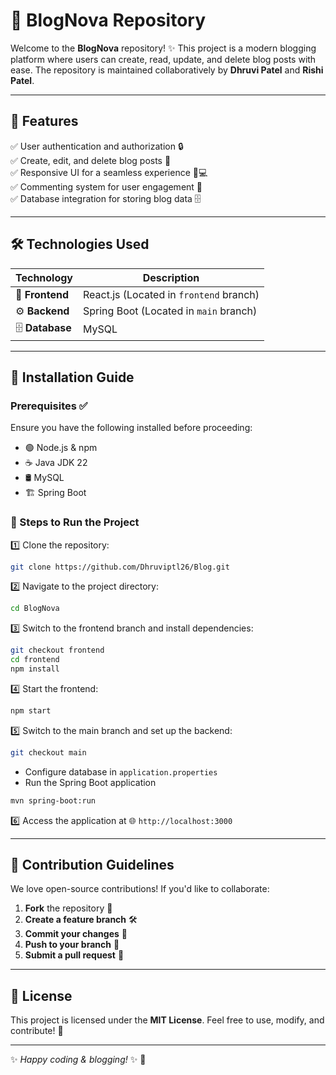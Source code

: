 # 🚀 BlogNova Repository

Welcome to the **BlogNova** repository! ✨ This project is a modern blogging platform where users can create, read, update, and delete blog posts with ease. The repository is maintained collaboratively by **Dhruvi Patel** and **Rishi Patel**.

---

## 🌟 Features
✅ User authentication and authorization 🔒  
✅ Create, edit, and delete blog posts 📝  
✅ Responsive UI for a seamless experience 📱💻  
✅ Commenting system for user engagement 💬  
✅ Database integration for storing blog data 🗄️  

---

## 🛠️ Technologies Used
| **Technology** | **Description** |
|--------------|----------------|
| 🎨 **Frontend** | React.js (Located in `frontend` branch) |
| ⚙️ **Backend** | Spring Boot (Located in `main` branch) |
| 🗄️ **Database** | MySQL |

---

## 🚀 Installation Guide
### Prerequisites ✅
Ensure you have the following installed before proceeding:
- 🟢 Node.js & npm
- ☕ Java JDK 22
- 🛢️ MySQL
- 🏗️ Spring Boot

### 🔧 Steps to Run the Project
1️⃣ Clone the repository:
   ```sh
   git clone https://github.com/Dhruviptl26/Blog.git
   ```
2️⃣ Navigate to the project directory:
   ```sh
   cd BlogNova
   ```
3️⃣ Switch to the frontend branch and install dependencies:
   ```sh
   git checkout frontend
   cd frontend
   npm install
   ```
4️⃣ Start the frontend:
   ```sh
   npm start
   ```
5️⃣ Switch to the main branch and set up the backend:
   ```sh
   git checkout main
   ```
   - Configure database in `application.properties`
   - Run the Spring Boot application
   ```sh
   mvn spring-boot:run
   ```
6️⃣ Access the application at 🌐 `http://localhost:3000`

---

## 🤝 Contribution Guidelines
We love open-source contributions! If you'd like to collaborate:
1. **Fork** the repository 🍴
2. **Create a feature branch** 🛠️
3. **Commit your changes** 💾
4. **Push to your branch** 🚀
5. **Submit a pull request** 🔄
---

## 📜 License
This project is licensed under the **MIT License**. Feel free to use, modify, and contribute! 🎉

---

✨ *Happy coding & blogging!* ✨ 🚀

